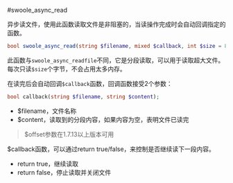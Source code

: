 #swoole_async_read

异步读文件，使用此函数读取文件是非阻塞的，当读操作完成时会自动回调指定的函数。

```php
bool swoole_async_read(string $filename, mixed $callback, int $size = 8192, int $offset = 0);
```
此函数与`swoole_async_readfile`不同，它是分段读取，可以用于读取超大文件。每次只读`$size`个字节，不会占用太多内存。

在读完后会自动回调`$callback`函数，回调函数接受2个参数：

```php
bool callback(string $filename, string $content);
```

* $filename，文件名称
* $content，读取到的分段内容，如果内容为空，表明文件已读完

> $offset参数在1.7.13以上版本可用  

$callback函数，可以通过return true/false，来控制是否继续读下一段内容。

 * return true，继续读取
 * return false，停止读取并关闭文件


